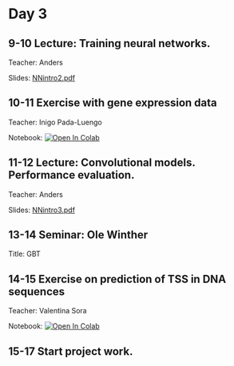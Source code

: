 # Day 3

## 9-10 Lecture: Training neural networks.
Teacher: Anders

Slides: [NNintro2.pdf](NNintro2.pdf)

## 10-11 Exercise with gene expression data
Teacher: Inigo Pada-Luengo

Notebook: [![Open In Colab](https://colab.research.google.com/assets/colab-badge.svg)](https://colab.research.google.com/github/Center-for-Health-Data-Science/IntroToML/blob/main/Day3/TissueClassification.ipynb)

## 11-12 Lecture: Convolutional models. Performance evaluation.
Teacher: Anders

Slides: [NNintro3.pdf](NNintro3.pdf)

## 13-14 Seminar: Ole Winther

Title: GBT

## 14-15 Exercise on prediction of TSS in DNA sequences
Teacher: Valentina Sora

Notebook: [![Open In Colab](https://colab.research.google.com/assets/colab-badge.svg)](https://colab.research.google.com/github/Center-for-Health-Data-Science/IntroToML/blob/main/Day2/TSSprediction.ipynb)

## 15-17 Start project work.

